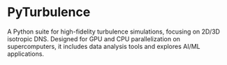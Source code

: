 # PyTurbulence
A Python suite for high-fidelity turbulence simulations, focusing on 2D/3D isotropic DNS. Designed for GPU and CPU parallelization on supercomputers, it includes data analysis tools and explores AI/ML applications.

